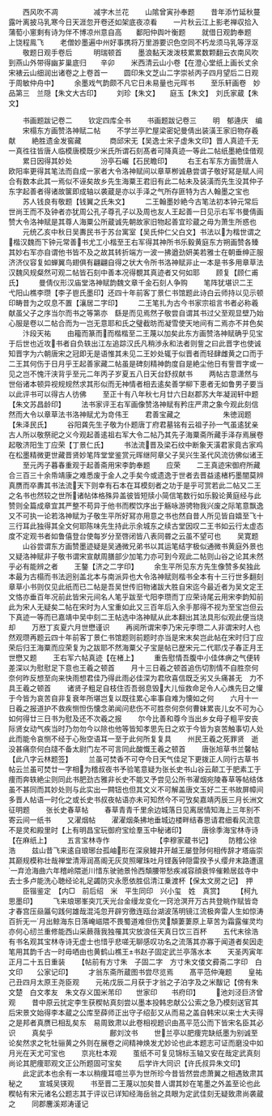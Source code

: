 <!-- { "loadSidebar": true } -->
　　西风吹不凋　　　　　减字木兰花
　　山隂曾寅孙奉题
　　昔年添竹延秋蔓露叶离披马乳寒今日天涯忽开卷还如架底夜凉看
　　一片秋云江上影老禅収拾入蒲萄小窻剩有诗为伴不博凉州意自高　　鄱阳仲舆叶衡题
　　就借日观韵奉题　　　上饶程鳯飞
　　老僧妙墨遍中州好事携将万里游要识色空同不朽龙须马乳等浮沤
　　敬题日观手卷后　　　明瑞顿首
　　墨浪黏天泼泼枝累累数颗翻云衣南风吹到燕山外带得幽芗巢底归　　辛卯
　　米西清云山小卷【在澄心堂纸上画长丈余宋裱云山细润出诸卷之上卷首一
　　圆印朱文芝山二字崇祯丙子四月望后二日观于周敏仲舟中】
　　余墨戏气韵颇不凡它日未易量也元晖书
　　至乐轩画卷　妙品第三　兰隠【朱文大古印】
　　刘珍【朱文】　　庭玉【朱文】　刘氏家蔵【朱文】





　　书画题跋记卷二
　　钦定四库全书
　　书画题跋记卷三
　　明　郁逄庆　编
　　宋榻东方画赞洛神赋二帖
　　不学兰亭贮屋梁密妃曼倩出装潢王家旧物存羲献
　　絶胜遗金发窖藏　　　　商邱宋无【吴逸士宋子虚朱文印】晋人真迹千无一真徃往皆唐人临模唐模既少米氏所谓石刻髙者可降真迹一等此二帖纸墨絶佳借观
　　累日因得其妙处　　　　汾亭石巗【石民瞻印】
　　右王右军东方画赞唐人欧阳率更得其笔法而自成一家者大令洛神赋间以章草栁诚悬尝谓子敬好冩是赋人间合有数本此其一焉似不诬矣故乡先生海粟王君旧有此二帖未及装潢而先生没其仲子东字起善者得诸故箧即成轴以袭蔵是亦以手泽之气所存匪特为古人翰墨之宝也
　　苏人钱良有敬题【钱翼之氏朱文】
　　二王翰墨妙絶今古笔法初本钟元常后世尚王而不及钟者亦犹周公孔子尊孔子以及周也友人王起善一日见示右军书曼倩画赞大令洛神赋是其尊人海粟公所蔵诚先朝故家旧物起善宜珍蔵之毋为萧生所惑也
　　元统乙亥中秋日吴夀民书于苏台寓室【吴氏仲仁父白文】书法以为楷世谓之楷汉魏而下钟元常善书尤工小楷至王右军得其神所书乐毅黄庭东方朔画赞各臻其妙右军亦自谓他书皆不及之故其转折端方一波一拂遒劲妍美若雅士在朝垂绅正服济济仪容复如蝉翼鸟翅俱有翩翩自得之状大令所书洛神赋非止一本是书多用章草法汉魏风规粲然可观二帖皆石刻中善本况得覩其真迹者又何如耶
　　顾复【顾仁甫氏】
　　曼倩仪形汉庙堂洛神赋韵魏文章千金石刻人争购
　　笔阵犹堪识二王　　　　弋阳山樵李瓒【李子鬯氏墨印】还四十年前客丁景仁书馆题此诗白云师持以见示顿印畴昔为之叹息不置【瀼居二字印】
　　二王笔扎为古今书家宗祖言书者必称羲献虽父子之序当尔而书之等第亦　繇是而见焉然子敬尝自谓其书过父至观显壁乃始心服是卷以二帖合而为一岂无意耶和氏之璧截昉而凝雪使天地间有二焉亦不并色矣
　　汴段天祐
　　由籕而篆而而楷楷至二王蔑以加矣此东方画赞洛神赋确乎见宝于后世也近攻书者自负轶出江左追踪汉氏凡稍渉永和法者则訾之曰此晋字也使诚知晋字为六朝唐宋之冠即无是语惟其未见二王妙处辄于似晋者而轻肆雌黄之口而于二王其何伤于日月乎王起善家藏二帖虽是碑刻精神韵度自是絶尘他日有訾晋字或一见之岂不愧汗浃背乎至元二年丙子岁夏五八日天台舒叔献书
　　两帖古意潇然与世俗诸本顿异视规规然求其形似而无神情者相去逺矣善学柳下恵者无如鲁男子要当以此评书可以得古人彷佛
　　至正十有八年秋七月廿六日赵郡苏大年凝润轩中题【朱文苏昌龄印】
　　法书家评王右军画像赞洛神赋有矜庄严肃之象今观此刻信然而大令以章草法书洛神赋尤为竒伟王
　　君善宝藏之　　　　　　朱徳润题【朱泽民氏】
　　谷阳龚先生子敬为仆题唐丁府君墓铭有云祖子孙一气虽逺犹亲古人所以敬祭祀之义今观起善逺祖右军大令二帖乃其先子海粟斋所藏手泽存焉展卷起敬济阳生丁应荣【丁景仁氏】
　　书法流晋及梁石纹中断象天潢君家竟古家鸡在松墨精微更世藏晋贤妙笔阵堂堂鉴赏元晖继阿章父子吴兴生圣代风流彷佛似诸王
　　至元丙子暮春重观于起善斋用宋李韵奉题
　　应荣
　　二王真迹宋御府所藏合三百三十余帋靖康之难悉废于金人之手矣今或遗逸于世者去晋益逺楮朽墨闇莫辨真赝而卒夀其书法流天下则幸有石本在耳模刻者之功于是乎可赏若此二帖又二王之名书也然较之世所诸帖体格殊异盖彼皆短牍小简信笔数行如乐毅论黄庭经与此赞则全篇成章宜其严整不苟异于他书而稧饮序出于觞咏游骋物我兴废之际笔意飘逸又不可执一论若洛神赋为子敬生平所好冩亦用意之书也然自昔人所见皆自嬉至飞十三行耳此独得其全文何耶陈味先生持此示余城东之续古堂因叹二王书如云行太虚态度不定观书者如鲁僖登台使每岁分至啓闭皆八表同昬之云虽不望可也
　　吴寛题
　　山谷尝谓东方画赞墨迹疑是吴通微兄弟书以其运笔结字极似通微书黄庭外景也又疑洛神赋非子敬书谓宋宣献周膳部少加笔力亦可到今观此二帖则山谷之论其未然乎必有能辨之者
　　王鏊【济之二字印】
　　余生平所见东方先生像赞多矣独此本最为古榻而书法迥别盖北本与南派异也大令洛神赋则楷书全本有十三行世多翻刻章草小书则仅见此纸而已二帖是吾吴世传旧物诸跋大胜自宋迄今最近者为吴文定王文恪亦垂百年况前此皆宋元间名人笔乎跋至弋阳李瓒而丁应荣诗尾云用宋李韵知前此为宋人无疑矣二帖在宋时为人宝重如此又三百年后入余手那得不视为至宝岂但云下真迹一等而已嘉靖中吴中刻二王帖选中洛神赋从此本翻出其法具形似观此便当烧却
　　万厯丁亥夏六月世懋谨识
　　再阅所谓宋李乃宋元李瓒二人非谓宋时人也然观瓒再题云四十年前客丁景仁书馆题则前题时亦当是宋末矣岂此帖在宋时归丁应荣后归王海粟而应荣复为之跋耶不然海粟父子宝是帖已歴宋元二代耶戊子春正月王世懋又题
　　王右军六帖真迹【在楮上】
　　重告慰情吾腹中小佳体痹之气便转差深以为慰慰足下意也王羲之顿首
　　月十三日羲之顿首追伤切割情不自胜奈何奈何昨反想至向来快雨想君佳乃得此雨必佳深为君欣喜信既乏劣又头痛甚无　力不具王羲之顿首
　　诸贤子粗足自枝住否吾弱息毁大儿恒救命足令人心燋先日之懽于今皆为哀苦自非复衰年所堪岂复以既往累心率事自难为懐如之何
　　六月十一日羲之报道护不救疾恻怛伤懐念弟闻问悲伤不可胜奈何奈何曹妺累丧儿女不可为心如何得廿三日书为慰及还不次羲之报
　　尔今比善和尊今当出乡女母子粗平安丧际贤女动气疾当时乃勿勿今以除也他等皆知孝思先日之欢于今皆为哀苦触事切人处此而能令哀恻不经于心殆空语耳一至于此何所复复具
　　州民王羲之死罪贤　逝没甚痛奈何白牋不备太尉门左不可言同此酸慨王羲之顿首
　　唐张旭草书兰馨帖【此八字云林题签】
　　兰虽可焚香不可夺今日天气佳足下更拨正人同行古草书帖云兰虽可焚廿一字相为稽叔夜书予验笔意疑为张长史书山谷云颠工于肥素工于痩而奔轶絶尘则同此书肥劲古雅非长史不能又予尝见公所书濯烟宛陵春草等帖结体虽不甚同而其妙处则与此实出一闗钮也但其文义不可解盖唐文玉好二王书故屏幛间多晋人帖语一时化之或长史书叔夜帖语亦未可知然今不可攷矣嘉靖丙辰三月长洲文征明题
　　张长史春草帖
　　春草青青千里余边城落日见离居情知海上三年别不寄云间一纸书
　　又濯烟帖
　　濯濯烟条拂地垂城边楼畔结春思请君细看风流意不是灵和殿里时【上有明昌宝玩御府宝绘羣玉中秘诸印】
　　唐徐季海宝林寺诗【在麻纸上】
　　五言宝林寺作　　　　　　　【李穆家蔵书记】
　　防稽公徐浩
　　兹山昔飞来逺自琅琊台孤岫形在深泉鳗井开越王屡登陟何相传辞才塔庙崇其巅规模称壮哉禅堂清溽润髙阁无灰炱照曜珠吐月铿轰钟隠雷揆予乆缨弁末路遭邅一弃沧海曲六年稽岭隈逝川惜东驶驰景怜西頽腰带愁疾减容顔衰悴催赖居兹寺中去士多卢能洗心聴经论礼足蠲防灾永愿依胜侣清江乗渡杯【保太文房之记】　押
　　臣锴鉴定　【内□　前后绍　米　平生同印　兴小玺　姓　真赏】
　　【柯九思墨印】
　　飞来琅琊峯突兀天光台金缦龙变化一窍沧溟开万古共登眺作赋皆竒才春宫压赑屭句践何雄哉混沌忽开辟穷徼连瓯台湖波荡明镜江流极奔雷人生如惊涛百折无一月出鲸海东日落崦嵫隈不畏蜀道难但伤灵頽萋萋原上草苦为霜露催灵均亦何心纫兰重修能西山采蕨薇我独罹其灾放浪任天真日饮三百杯
　　五代末徐浩有书名观其宝林寺诗无虚士也惜乎悲嗟无聊感叹功名之流落其亦寡于闻道者矣因走笔用其韵千古一时毋哂由也黄鹤山樵王书赵子固定武兰亭落水本
　　天圣丙寅年正月二十五日重装
　　【帖前有方寸朱　子固二字　方寸朱文偻文彛斋二字印　白文印　　公家记印】
　　才翁东斋所蔵图书尝尽览焉
　　髙平范仲淹题
　　皇祐己丑四月太原王尧臣观
　　元祐戊辰二月获于才翁之子泊字及之米黻记【傍有朱文楚　白文孝友　朱文存义国米芾印　　世家印　　书府印】
　　池刘泾巨济曾观
　　昔中原云扰定李生获稧帖真刻尝以墨本投韩忠献公公索之急乃模刻送官其后宋景文始得李本蔵之公库至薛师正出守子绍彭又从而易之盖自韩宋以来士大夫得之是邦者真赝已相乱矣东　易周致肃以此卷相视题识由髙平范公而下皆宋名臣其必识
　　真矣乎　　　　　　　　鄜刘汶书
　　世兰亭以肥痩完缺纸墨为别诚至论矣然求之牝牡骊黄之外则在展卷之间精神焕发尤妙论也此本题志可证而磨没中如月光在天尤可宝也
　　京兆杜本观
　　茧纸不可复见锦标玉轴又安在哉定武真刻尚论其肥痩耶观文正公所题固可宝矣
　　后学许大同识【许氏叔异朱文印】
　　此定武本也余有一本以稍痩耳噫兰亭为世所珍今昔皆然尝虑萧翼之相遇致肃其秘之
　　宣城吴锳观
　　书至晋二王蔑以加矣昔人谓其妙在笔墨之外盖至论也此稧帖有宋元诸名公题志其于评议已详知经海岳翁之具眼为定武佳刻无疑致肃尚袭蔵之
　　同郡麐溪郑涛谨记

